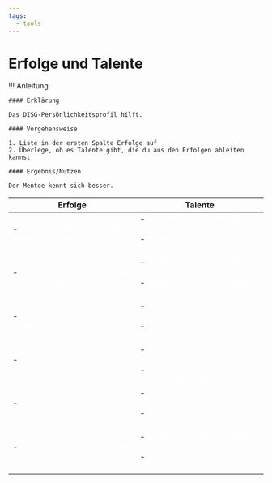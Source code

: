 ```yaml
---
tags:
  - tools
---
```


# Erfolge und Talente


!!! Anleitung

    #### Erklärung

    Das DISG-Persönlichkeitsprofil hilft. 

    #### Vorgehensweise

    1. Liste in der ersten Spalte Erfolge auf
    2. Überlege, ob es Talente gibt, die du aus den Erfolgen ableiten kannst

    #### Ergebnis/Nutzen

    Der Mentee kennt sich besser.

| Erfolge                                                                    | Talente                                                                |
| ------------------------------------------------------------------------ | ------------------------------------------------------------------------ |
| - <span style="color:white;">Dieser Text macht die Spalte breiter. Viel breiter. </span> | - <span style="color:white;">Dieser Text macht die Spalte breiter. Viel breiter. </span> <br> - <span style="color:white;">Dieser Text macht die Spalte breiter. Viel breiter. </span>|
| - <span style="color:white;">Dieser Text macht die Spalte breiter. Viel breiter. </span> | - <span style="color:white;">Dieser Text macht die Spalte breiter. Viel breiter. </span> <br> - <span style="color:white;">Dieser Text macht die Spalte breiter. Viel breiter. </span>|
| - <span style="color:white;">Dieser Text macht die Spalte breiter. Viel breiter. </span> | - <span style="color:white;">Dieser Text macht die Spalte breiter. Viel breiter. </span> <br> - <span style="color:white;">Dieser Text macht die Spalte breiter. Viel breiter. </span>|
| - <span style="color:white;">Dieser Text macht die Spalte breiter. Viel breiter. </span> | - <span style="color:white;">Dieser Text macht die Spalte breiter. Viel breiter. </span> <br> - <span style="color:white;">Dieser Text macht die Spalte breiter. Viel breiter. </span>|
| - <span style="color:white;">Dieser Text macht die Spalte breiter. Viel breiter. </span> | - <span style="color:white;">Dieser Text macht die Spalte breiter. Viel breiter. </span> <br> - <span style="color:white;">Dieser Text macht die Spalte breiter. Viel breiter. </span>|
| - <span style="color:white;">Dieser Text macht die Spalte breiter. Viel breiter. </span> | - <span style="color:white;">Dieser Text macht die Spalte breiter. Viel breiter. </span> <br> - <span style="color:white;">Dieser Text macht die Spalte breiter. Viel breiter. </span>|
